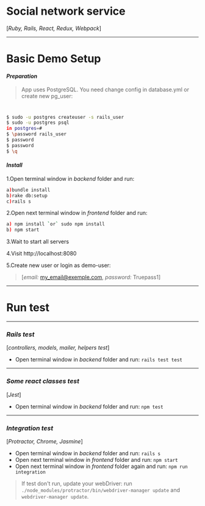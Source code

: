 # Social network service
[*Ruby, Rails, React, Redux, Webpack*]
***
# Basic Demo Setup

#### *Preparation*
> App uses PostgreSQL. You need change config in database.yml or create new pg_user:
#
```sh
$ sudo -u postgres createuser -s rails_user
$ sudo -u postgres psql
in postgres=#
$ \password rails_user
$ password
$ password
$ \q
```

#### *Install*
1.Open terminal window in *backend* folder and run:

```sh
a)bundle install
b)rake db:setup
c)rails s
```
2.Open next terminal window in *frontend* folder and run:

```sh
a) npm install `or` sudo npm install
b) npm start
```
3.Wait to start all servers

4.Visit http://localhost:8080

5.Create new user or login as demo-user:
> [*email:* my_email@exemple.com, *password:* Truepass1]


***
#
# Run test

***

### *Rails test*

[*controllers, models, mailer, helpers test*]

* Open terminal window in *backend* folder and run: `rails test test`

***

### *Some react classes test*

[*Jest*]

* Open terminal window in *backend* folder and run: `npm test`

***

### *Integration test*

[*Protractor, Chrome, Jasmine*]

* Open terminal window in *backend* folder and run: `rails s`
* Open next terminal window in *frontend* folder and run: `npm start`
* Open next terminal window in *frontend* folder again and run: `npm run integration`

> If test don't run, update your webDriver: run `./node_modules/protractor/bin/webdriver-manager update` and `webdriver-manager update`.
